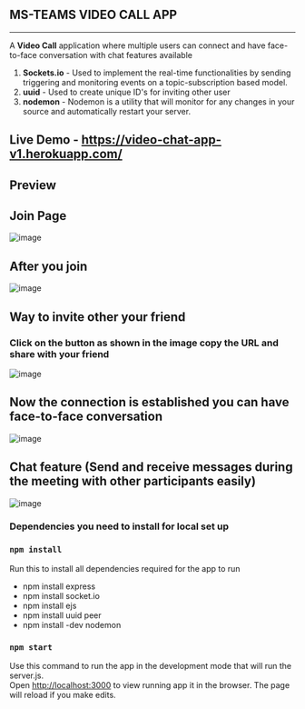MS-TEAMS VIDEO CALL APP
----------------------------------------
----------------------------------------
A **Video Call** application where multiple users can connect and have face-to-face conversation with chat features available 
1. **Sockets.io** - Used to implement the real-time functionalities by sending triggering and monitoring events on a topic-subscription based model.
2. **uuid** - Used to create unique ID's for inviting other user
3. **nodemon** - Nodemon is a utility that will monitor for any changes in your source and automatically restart your server.
## **Live Demo** - https://video-chat-app-v1.herokuapp.com/
## Preview 
## Join Page 
![image](https://user-images.githubusercontent.com/69220037/124866025-5ad8ff80-dfd9-11eb-8dd5-a0c48955a6d5.png)

## After you join
![image](https://user-images.githubusercontent.com/69220037/124870939-0fc2ea80-dfe1-11eb-99d0-c224c5fb049e.png)

## Way to invite other your friend 
### Click on the button as shown in the image copy the URL and share with your friend 
![image](https://user-images.githubusercontent.com/69220037/124871160-56b0e000-dfe1-11eb-9494-65b716ee7516.png)

## Now the connection is established you can have face-to-face conversation
![image](https://user-images.githubusercontent.com/69220037/124869986-a42c4d80-dfdf-11eb-9199-1ebf9e0224a2.png)

## Chat feature (Send and receive messages during the meeting with other participants easily)
![image](https://user-images.githubusercontent.com/69220037/124870647-af33ad80-dfe0-11eb-8e53-0196821eb3a4.png)

### Dependencies you need to install for local set up
### `npm install`
Run this to install all dependencies required for the app to run
<ul>
  <li>npm install express</li>
  <li>npm install socket.io</li>
  <li>npm install ejs</li>
  <li>npm install uuid peer</li>
  <li>npm install -dev nodemon</li>
</ul>

### `npm start`
Use this command to run the app in the development mode that will run the server.js.<br />
Open [http://localhost:3000](http://localhost:3000) to view running app it in the browser. 
The page will reload if you make edits.<br />









